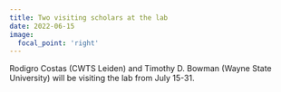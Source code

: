 ```yaml
---
title: Two visiting scholars at the lab
date: 2022-06-15
image:
  focal_point: 'right'
---
```


Rodigro Costas (CWTS Leiden) and Timothy D. Bowman (Wayne State University) will be visiting the lab from July 15-31.

<!--more-->
